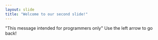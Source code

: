 ```yaml
---
layout: slide
title: "Welcome to our second slide!"
---
```

"This message intended for programmers only"
Use the left arrow to go back!
